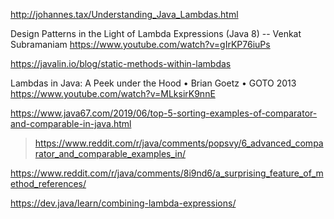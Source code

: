 http://johannes.tax/Understanding_Java_Lambdas.html

Design Patterns in the Light of Lambda Expressions (Java 8) -- Venkat Subramaniam
https://www.youtube.com/watch?v=gIrKP76iuPs

https://javalin.io/blog/static-methods-within-lambdas

Lambdas in Java: A Peek under the Hood • Brian Goetz • GOTO 2013
https://www.youtube.com/watch?v=MLksirK9nnE 

https://www.java67.com/2019/06/top-5-sorting-examples-of-comparator-and-comparable-in-java.html
> https://www.reddit.com/r/java/comments/popsvy/6_advanced_comparator_and_comparable_examples_in/

https://www.reddit.com/r/java/comments/8i9nd6/a_surprising_feature_of_method_references/

https://dev.java/learn/combining-lambda-expressions/